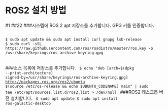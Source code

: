 ROS2 설치 방법
=============
#1
##22
###시스템에 ROS 2 apt 저장소를 추가합니다. GPG 키를 인증합니다.
<pre>
<code>
$ sudo apt update && sudo apt install curl gnupg lsb-release
$ sudo curl -sSL https://raw.githubusercontent.com/ros/rosdistro/master/ros.key -o /usr/share/keyrings/ros-archive-keyring.gpg
</code>
</pre>
###소스 목록에 저장소를 추가합니다.
<code>
$ echo "deb [arch=$(dpkg --print-architecture) signed-by=/usr/share/keyrings/ros-archive-keyring.gpg] http://packages.ros.org/ros2/ubuntu $(source /etc/os-release && echo $UBUNTU_CODENAME) main" | sudo tee /etc/apt/sources.list.d/ros2.list > /dev/null
</code>
###ROS2 데스크톱 버전 설치합니다.
<code>
$ sudo apt update
$ sudo apt install ros-galactic-desktop
</code>
